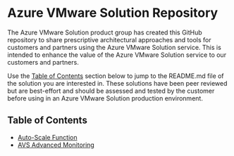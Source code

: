 # Azure VMware Solution Repository

The Azure VMware Solution product group has created this GitHub repository to share prescriptive architectural approaches and tools for customers and partners using the Azure VMware Solution service. This is intended to enhance the value of the Azure VMware Solution service to our customers and partners.

Use the [Table of Contents](#table-of-contents) section below to jump to the README.md file of the solution you are interested in. These solutions have been peer reviewed but are best-effort and should be assessed and tested by the customer before using in an Azure VMware Solution production environment.

## Table of Contents

* [Auto-Scale Function](https://github.com/Azure/azure-vmware-solution/blob/main/avs-autoscale/)
* [AVS Advanced Monitoring](https://github.com/Azure/azure-vmware-solution/blob/main/AVS-Azure-Monitor)

